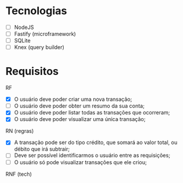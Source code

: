 # Tecnologias

- [ ] NodeJS
- [ ] Fastify (microframework)
- [ ] SQLite
- [ ] Knex (query builder)

# Requisitos
 
RF
- [x] O usuário deve poder criar uma nova transação;
- [ ] O usuário deve poder obter um resumo da sua conta;
- [x] O usuário deve poder listar todas as transações  que ocorreram;
- [x] O usuário deve poder visualizar uma única transação;

RN (regras)
- [x] A transação pode ser do tipo crédito, que somará ao valor total, ou débito que irá subtrair;
- [ ] Deve ser possível identificarmos o usuário entre as requisições;
- [ ] O usuário só pode visualizar transações que ele criou;

RNF (tech)
